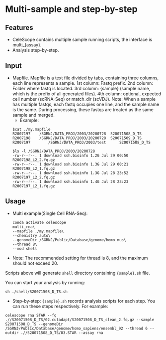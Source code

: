 # Multi-sample and step-by-step

## Features
- CeleScope contains multiple sample running scripts, the interface is multi_{assay}.
- Analysis step-by-step.

## Input
- Mapfile. Mapfile is a text file divided by tabs, containing three columns, each line represents a sample.
1st column: Fastq prefix.
2nd column: Folder where fastq is located.
3rd column: {sample} (sample name, which is the prefix of all generated files).
4th column: optional, expected cell number (scRNA-Seq) or match_dir (scVDJ).
Note: When a sample has multiple fastqs, each fastq occupies one line, and the sample name is the same. During processing, these fastqs are treated as the same sample and merged.
	- Example:
	```
	$cat ./my.mapfile
	R2007197	/SGRNJ/DATA_PROJ/2003/20200728	S20071508_D_TS
	R2007198	/SGRNJ/DATA_PROJ/2003/20200728	S20071509_D_TS
	R2007197        /SGRNJ/DATA_PROJ/2003/test      S20071508_D_TS

	$ls -l /SGRNJ/DATA_PROJ/2003/20200728
	-rw-r--r--. 1 download ssh.bioinfo 1.2G Jul 29 00:50 R2007198_L2_2.fq.gz
	-rw-r--r--. 1 download ssh.bioinfo 1.3G Jul 29 00:21 R2007198_L2_1.fq.gz
	-rw-r--r--. 1 download ssh.bioinfo 1.3G Jul 28 23:52 R2007197_L2_2.fq.gz
	-rw-r--r--. 1 download ssh.bioinfo 1.4G Jul 28 23:23 R2007197_L2_1.fq.gz
	```

## Usage
- Multi example(Single Cell RNA-Seq):

	```
	conda activate celescope
	multi_rna\
 	--mapfile ./my.mapfile\
 	--chemistry auto\
 	--genomeDir /SGRNJ/Public/Database/genome/homo_mus\
 	--thread 8\
 	--mod shell
 	```

 - Note: The recommended setting for thread is 8, and the maximum should not exceed 20.

 Scripts above will generate `shell` directory containing `{sample}.sh` file.

 You can start your analysis by running:
 ```
 sh ./shell/S20071508_D_TS.sh
 ```

 - Step-by-step:
 `{sample}.sh` records analysis scripts for each step. You can run these steps respectively. For example:
 ```
 celescope rna STAR --fq .//S20071508_D_TS/02.cutadapt/S20071508_D_TS_clean_2.fq.gz --sample S20071508_D_TS --genomeDir /SGRNJ/Public/Database/genome/homo_sapiens/ensembl_92 --thread 6 --outdir .//S20071508_D_TS/03.STAR --assay rna
 ```
 
